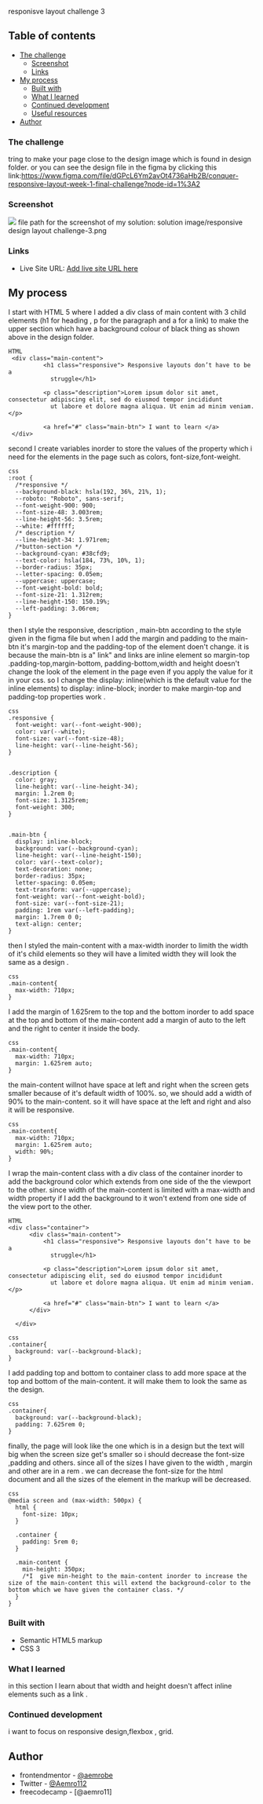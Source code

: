 responisve layout challenge 3

## Table of contents

- [The challenge](#the-challenge)
  - [Screenshot](#screenshot)
  - [Links](#links)
- [My process](#my-process)
  - [Built with](#built-with)
  - [What I learned](#what-i-learned)
  - [Continued development](#continued-development)
  - [Useful resources](#useful-resources)
- [Author](#author)

### The challenge

tring to make your page close to the design image which is found in design folder.
or
you can see the design file in the figma by clicking this link:https://www.figma.com/file/dGPcL6Ym2avOt4736aHb2B/conquer-responsive-layout-week-1-final-challenge?node-id=1%3A2

### Screenshot

![](./screenshot.jpg)
file path for the screenshot of my solution:
solution image/responsive design layout challenge-3.png


### Links

- Live Site URL: [Add live site URL here](https://your-live-site-url.com)

## My process

I start with HTML 5 where I added a div class of main content with 3 child elements (h1 for heading , p for the paragraph and a for a link) to make the upper section which have a background colour of black thing as shown above in the design folder.

```
HTML
 <div class="main-content">
          <h1 class="responsive"> Responsive layouts don’t have to be a
            struggle</h1>

          <p class="description">Lorem ipsum dolor sit amet, consectetur adipiscing elit, sed do eiusmod tempor incididunt
            ut labore et dolore magna aliqua. Ut enim ad minim veniam.</p>

          <a href="#" class="main-btn"> I want to learn </a>
 </div>
```

second I create variables inorder to store the values of the property which i need for the elements in the page such as colors, font-size,font-weight.

```
css
:root {
  /*responsive */
  --background-black: hsla(192, 36%, 21%, 1);
  --roboto: "Roboto", sans-serif;
  --font-weight-900: 900;
  --font-size-48: 3.003rem;
  --line-height-56: 3.5rem;
  --white: #ffffff;
  /* description */
  --line-height-34: 1.971rem;
  /*button-section */
  --background-cyan: #38cfd9;
  --text-color: hsla(184, 73%, 10%, 1);
  --border-radius: 35px;
  --letter-spacing: 0.05em;
  --uppercase: uppercase;
  --font-weight-bold: bold;
  --font-size-21: 1.312rem;
  --line-height-150: 150.19%;
  --left-padding: 3.06rem;
}
```

then I style the responsive, description , main-btn according to the style given in the figma file 
but when I add the margin and padding to the main-btn it's margin-top and the padding-top of the element doen't change. it is because the main-btn is a" link" and links are  inline element so 
margin-top .padding-top,margin-bottom, padding-bottom,width and height doesn't change the look of the element in the page even if you apply the value for it in your css. so I change the display: inline(which is the default value for the inline elements) to display: inline-block; inorder to make margin-top and padding-top properties work  .

```
css
.responsive {
  font-weight: var(--font-weight-900);
  color: var(--white);
  font-size: var(--font-size-48);
  line-height: var(--line-height-56);
}


.description {
  color: gray;
  line-height: var(--line-height-34);
  margin: 1.2rem 0;
  font-size: 1.3125rem;
  font-weight: 300;
}


.main-btn {
  display: inline-block;
  background: var(--background-cyan);
  line-height: var(--line-height-150);
  color: var(--text-color);
  text-decoration: none;
  border-radius: 35px;
  letter-spacing: 0.05em;
  text-transform: var(--uppercase);
  font-weight: var(--font-weight-bold);
  font-size: var(--font-size-21);
  padding: 1rem var(--left-padding);
  margin: 1.7rem 0 0;
  text-align: center;
}

```

then I styled the main-content with a max-width inorder to limith the width of it's child elements so they will have a limited width they will look the same as a design .

```
css
.main-content{
  max-width: 710px;
}
```

I add the margin of 1.625rem to the top and the bottom inorder to add space at the top and bottom of the main-content add a margin of auto to the left and the right to center it inside the body.

```
css
.main-content{
  max-width: 710px;
  margin: 1.625rem auto;
}
```

the main-content willnot have space at left and right when the screen gets smaller because of it's default width of 100%.
so, we should add a width of 90% to the main-content. so it will have space at the left and right and also it will be responsive.

```
css
.main-content{
  max-width: 710px;
  margin: 1.625rem auto;
  width: 90%;
}
```

I wrap the main-content class with a div class of the container inorder to add the background color which extends from one side of the the viewport to the other. since width of the main-content is limited with a max-width and width property if I add the background to it won't extend from one side of the view port to the other.

```
HTML
<div class="container">
      <div class="main-content">
          <h1 class="responsive"> Responsive layouts don’t have to be a
            struggle</h1>

          <p class="description">Lorem ipsum dolor sit amet, consectetur adipiscing elit, sed do eiusmod tempor incididunt
            ut labore et dolore magna aliqua. Ut enim ad minim veniam.</p>

          <a href="#" class="main-btn"> I want to learn </a>
      </div>

  </div>
```

```
css
.container{
  background: var(--background-black);
}
```

I add padding top and bottom to container class to add more space at the top and bottom of the main-content. it will make them to look the same as the design.

```
css
.container{
  background: var(--background-black);
  padding: 7.625rem 0;
}
```

finally, the page will look like the one which is in a design
but the text will big when the screen size get's smaller so i should decrease the font-size ,padding and others. since all of the sizes I have given to the width , margin and other are
in a rem . we can decrease the font-size for the html document and all the sizes of the element in the markup will be decreased.

```
css
@media screen and (max-width: 500px) {
  html {
    font-size: 10px;
  }

  .container {
    padding: 5rem 0;
  }

  .main-content {
    min-height: 350px;
    /*I  give min-height to the main-content inorder to increase the size of the main-content this will extend the background-color to the bottom which we have given the container class. */
  }
}
```

### Built with

- Semantic HTML5 markup
- CSS 3

### What I learned

in this section I learn about that width and height doesn't affect inline elements such as a link .

### Continued development

i want to focus on responsive design,flexbox , grid.

## Author

- frontendmentor - [@aemrobe](https://www.frontendmentor.io/profile/yourusername)
- Twitter - [@Aemro112](https://www.twitter.com/yourusername)
- freecodecamp - [@aemro11]
